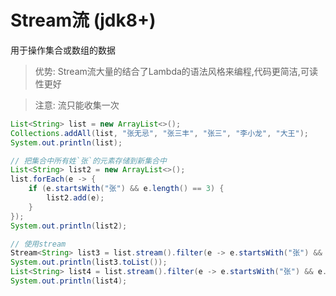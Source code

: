 # Stream流 (jdk8+)

用于操作集合或数组的数据

> 优势: Stream流大量的结合了Lambda的语法风格来编程,代码更简洁,可读性更好

> 注意: 流只能收集一次

```java
List<String> list = new ArrayList<>();
Collections.addAll(list, "张无忌", "张三丰", "张三", "李小龙", "大王");
System.out.println(list);

// 把集合中所有姓`张`的元素存储到新集合中
List<String> list2 = new ArrayList<>();
list.forEach(e -> {
    if (e.startsWith("张") && e.length() == 3) {
        list2.add(e);
    }
});
System.out.println(list2);

// 使用stream
Stream<String> list3 = list.stream().filter(e -> e.startsWith("张") && e.length() == 3);
System.out.println(list3.toList());
List<String> list4 = list.stream().filter(e -> e.startsWith("张") && e.length() == 3).collect(Collectors.toList());
System.out.println(list4);
```
